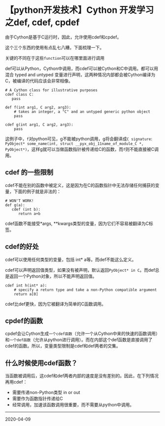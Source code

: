 # 【python开发技术】Cython 开发学习之def, cdef, cpdef


由于Cython是基于C运行时，因此，允许使用cdef和cpdef。



这个三个东西的使用有点乱七八糟，下面梳理一下。

关键的不同在于这些`function`可以在哪里面进行调用

def可以从Python，Cython中调用，而cdef可以被Cython和C中调用。都可以用混合 typed and untyped 变量进行声明，这两种情况内部都会被Cython编译为C，被编译的代码应该会非常相像。

```
# A Cython class for illustrative purposes
cdef class C:
   pass

def f(int arg1, C arg2, arg3):
    # takes an integer, a "C" and an untyped generic python object
    pass

cdef g(int arg1, C arg2, arg3):
    pass

```

这例子中，`f`对python可见，g不能被python调用，g将会翻译成`C signature`: `PyObject* some_name(int, struct __pyx_obj_11name_of_module_C *, PyObject*)`，这样g就可以当做函数指针被传递给C的函数，而`f`则不能直接被C调用。





## cdef 的一些限制

cdef不能在别的函数中被定义，这是因为在C的函数指针中无法存储任何捕获的变量，下面的例子就是非法的：

```
# WON'T WORK!
def g(a):
   cdef (int b):
      return a+b
```

cdef函数不能接受*args, **kwargs类型的变量，因为它们不容易被翻译为C标签。

## cdef的好处

cdef可以使用任何类型的变量，包括 int* a等。而def不能这么定义。

cdef可以声明返回值类型，如果没有被声明，默认返回`PyObject* in C`。而def总是返回一个Python对象，所以不能声明返回值。


```
cdef int h(int* a):
    # specify a return type and take a non-Python compatible argument
    return a[0]
```

cdef比def更快，因为它被翻译为简单的C函数调用。

## cpdef的函数

cpdef会让Cython生成`一个cdef函数`（允许一个从Cython中来的快速的函数调用）和`一个def函数`（允许从python进行调用）。而在内部这个def函数是直接调用了cdef的函数。所以，变量类型限制是cdef和def两者的交集。

## 什么时候使用cdef函数？

当函数被调用后，这cdef和def两者内部的速度是没有差别的。因此，在下列情况再用cdef：

- 需要传递non-Python类型 in or out
- 需要作为函数指针传递给C
- 经常调用，加速该函数调用很重要，而不需要从python中调用。

-----------
2020-04-09

